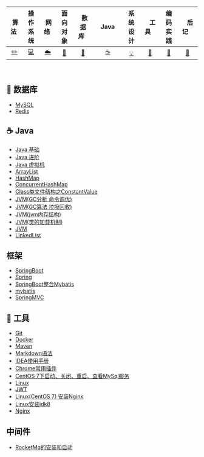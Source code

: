 <br>

| &nbsp;算法&nbsp; | 操作系统 | &nbsp;网络&nbsp;|面向对象| &nbsp;&nbsp;数据库&nbsp;&nbsp;|&nbsp;&nbsp;&nbsp;Java&nbsp;&nbsp;&nbsp;|         系统设计| &nbsp;&nbsp;&nbsp;工具&nbsp;&nbsp;&nbsp; |编码实践| &nbsp;&nbsp;&nbsp;后记&nbsp;&nbsp;&nbsp; |
| :---: | :----: | :---: | :----: | :----: | :----: | :----: | :----: | :----: | :----: |
| [:pencil2:](#pencil2-算法) | [:computer:](#computer-操作系统) | [:cloud:](#cloud-网络) | [:art:](#art-面向对象) | [:floppy_disk:](#floppy_disk-数据库) |[:coffee:](#coffee-java)| [:bulb:](#bulb-系统设计) |[:wrench:](#wrench-工具)| [:watermelon:](#watermelon-编码实践) |[:memo:](#memo-后记)|

<br>

## :floppy_disk: 数据库

- [MySQL](https://github.com/zhangdanan/JavaNotes/blob/master/%E6%95%B0%E6%8D%AE%E5%BA%93/mysql.md)
- [Redis](https://github.com/zhangdanan/JavaNotes/blob/master/%E6%95%B0%E6%8D%AE%E5%BA%93/redis.md)

## :coffee: Java

- [Java 基础](https://github.com/zhangdanan/JavaNotes/blob/master/Java/java.md)
- [Java 进阶](https://github.com/zhangdanan/JavaNotes/blob/master/Java/java%E8%BF%9B%E9%98%B6.md)
- [Java 虚拟机](https://github.com/zhangdanan/JavaNotes/blob/master/Java/JVM.md)
- [ArrayList](https://github.com/zhangdanan/JavaNotes/blob/master/Java/ArrayList.md)
- [HashMap](https://github.com/zhangdanan/JavaNotes/blob/master/Java/HashMap.md)
- [ConcurrentHashMap](https://github.com/zhangdanan/JavaNotes/blob/master/Java/ConcurrentHashMap.md)
- [Class类文件结构之ConstantValue](https://github.com/zhangdanan/JavaNotes/blob/master/Java/Class%E7%B1%BB%E6%96%87%E4%BB%B6%E7%BB%93%E6%9E%84%E4%B9%8BConstantValue.md)
- [JVM(GC分析 命令调优)](https://github.com/zhangdanan/JavaNotes/blob/master/Java/JVM(GC%E5%88%86%E6%9E%90%20%E5%91%BD%E4%BB%A4%E8%B0%83%E4%BC%98).md)
- [JVM(GC算法 垃圾回收)](https://github.com/zhangdanan/JavaNotes/blob/master/Java/JVM(GC%E7%AE%97%E6%B3%95%20%E5%9E%83%E5%9C%BE%E5%9B%9E%E6%94%B6).md)
- [JVM(jvm内存结构)](https://github.com/zhangdanan/JavaNotes/blob/master/Java/JVM(jvm%E5%86%85%E5%AD%98%E7%BB%93%E6%9E%84).md)
- [JVM(类的加载机制)](https://github.com/zhangdanan/JavaNotes/blob/master/Java/JVM(%E7%B1%BB%E7%9A%84%E5%8A%A0%E8%BD%BD%E6%9C%BA%E5%88%B6).md)
- [JVM](https://github.com/zhangdanan/JavaNotes/blob/master/Java/JVM.md)
- [LinkedList](https://github.com/zhangdanan/JavaNotes/blob/master/Java/linkedList.md)

## 框架

- [SpringBoot](https://github.com/zhangdanan/JavaNotes/blob/master/%E6%A1%86%E6%9E%B6/springboot.md)
- [Spring](https://github.com/zhangdanan/JavaNotes/blob/master/%E6%A1%86%E6%9E%B6/spring.md)
- [SpringBoot整合Mybatis](https://github.com/zhangdanan/JavaNotes/blob/master/%E6%A1%86%E6%9E%B6/SpringBoot%2BMybatis.md)
- [mybatis](https://github.com/zhangdanan/JavaNotes/blob/master/%E6%A1%86%E6%9E%B6/mybatis.md)
- [SpringMVC](https://github.com/zhangdanan/JavaNotes/blob/master/%E6%A1%86%E6%9E%B6/springmvc.md)

## :wrench: 工具 

- [Git](https://github.com/zhangdanan/JavaNotes/blob/master/%E5%B7%A5%E5%85%B7/git.md)
- [Docker](https://github.com/zhangdanan/JavaNotes/blob/master/%E5%B7%A5%E5%85%B7/docker.md)
- [Maven](https://github.com/zhangdanan/JavaNotes/blob/master/%E5%B7%A5%E5%85%B7/Maven.md)
- [Markdown语法](https://github.com/zhangdanan/JavaNotes/blob/master/%E5%B7%A5%E5%85%B7/markdown.md)
- [IDEA使用手册](https://github.com/zhangdanan/JavaNotes/blob/master/%E5%B7%A5%E5%85%B7/idea.md)
- [Chrome常用插件](https://github.com/zhangdanan/JavaNotes/blob/master/%E5%B7%A5%E5%85%B7/Chrome%E6%8F%92%E4%BB%B6.md)
- [CentOS 7下启动、关闭、重启、查看MySql服务](https://github.com/zhangdanan/JavaNotes/blob/master/%E5%B7%A5%E5%85%B7/CentOS%207%E4%B8%8B%E5%90%AF%E5%8A%A8%E3%80%81%E5%85%B3%E9%97%AD%E3%80%81%E9%87%8D%E5%90%AF%E3%80%81%E6%9F%A5%E7%9C%8BMySQL%E6%9C%8D%E5%8A%A1.md)
- [Linux](https://github.com/zhangdanan/JavaNotes/blob/master/%E5%B7%A5%E5%85%B7/linux.md)
- [JWT](https://github.com/zhangdanan/JavaNotes/blob/master/%E4%B8%AD%E9%97%B4%E4%BB%B6/JWT.md)
- [Linux(CentOS 7) 安装Nginx](https://github.com/zhangdanan/JavaNotes/blob/master/%E5%B7%A5%E5%85%B7/Linux%EF%BC%88CentOS7%EF%BC%89%E5%AE%89%E8%A3%85Nginx%EF%BC%88%E9%99%84%E7%AE%80%E5%8D%95%E9%85%8D%E7%BD%AE%EF%BC%89.md)
- [Linux安装jdk8](https://github.com/zhangdanan/JavaNotes/blob/master/%E5%B7%A5%E5%85%B7/linux%E7%B3%BB%E7%BB%9F%E5%AE%89%E8%A3%85jdk8.0.md)
- [Nginx](https://github.com/zhangdanan/JavaNotes/blob/master/%E5%B7%A5%E5%85%B7/nginx.md)

## 中间件

- [RocketMq的安装和启动](https://github.com/zhangdanan/JavaNotes/blob/master/%E4%B8%AD%E9%97%B4%E4%BB%B6/RocketMq.md)